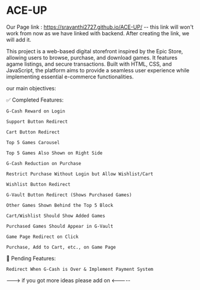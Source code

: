 # ACE-UP

Our Page link : https://sravanthi2727.github.io/ACE-UP/  -- this link will won't work from now as we have linked with backend. After creating the link, we will add it.

This project is a web-based digital storefront inspired by the Epic Store, allowing users to browse, purchase, and download games. It features agame listings, and secure transactions. Built with HTML, CSS, and JavaScript, the platform aims to provide a seamless user experience while implementing essential e-commerce functionalities.

our main objectives:

   ✅ Completed Features:
    
    G-Cash Reward on Login

    Support Button Redirect

    Cart Button Redirect

    Top 5 Games Carousel

    Top 5 Games Also Shown on Right Side

    G-Cash Reduction on Purchase

    Restrict Purchase Without Login but Allow Wishlist/Cart

    Wishlist Button Redirect

    G-Vault Button Redirect (Shows Purchased Games)

    Other Games Shown Behind the Top 5 Block

    Cart/Wishlist Should Show Added Games

    Purchased Games Should Appear in G-Vault
    
    Game Page Redirect on Click

    Purchase, Add to Cart, etc., on Game Page

🚧 Pending Features:
    
    Redirect When G-Cash is Over & Implement Payment System

    

    
        

---> if you got more ideas please add on <-----

